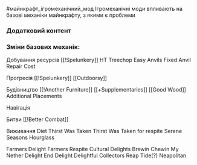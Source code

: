 #майнкрафт_ігромеханічний_мод 
Ігромеханічні моди впливають на базові механіки майнкрафту, з якими є проблеми

### Додатковий контент

### Зміни базових механік:

Добування ресурсів
[[!Spelunkery]]
HT Treechop
Easy Anvils
Fixed Anvil Repair Cost 

Прогресія
[[!Spelunkery]]
[[Outdoorsy]]

Будівництво
[[!Another Furniture]]
[[+Supplementaries]]
[[Good Wood]]
Additional Placements

Навігація

Битви
[[!Better Combat]]

Виживання
Diet
Thirst Was Taken
Thirst Was Taken for respite
Serene Seasons
Hourglass

Farmers Delight
	Farmers Respite
	Cultural Delights
	Brewin Chewin
	My Nether Delight
	End Delight
	Delightful
	Collectors Reap
Tide(?)
Neapolitan